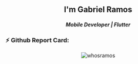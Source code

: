<h2 align="center">I'm Gabriel Ramos</h1>
<h5 align="center">Mobile Developer | Flutter </h3>

<!--
**whosramos/whosramos** is a ✨ _special_ ✨ repository because its `README.md` (this file) appears on your GitHub profile.

Here are some ideas to get you started:

- 🔭 I’m currently working on ...
- 🌱 I’m currently learning ...
- 👯 I’m looking to collaborate on ...
- 🤔 I’m looking for help with ...
- 💬 Ask me about ...
- 📫 How to reach me: ...
- 😄 Pronouns: ...
- ⚡ Fun fact: ...
-->

### ⚡ Github Report Card:


<p align="center"> <img src="https://github-readme-stats.vercel.app/api?username=whosramos&show_icons=true" alt="whosramos" /> </p>
  
